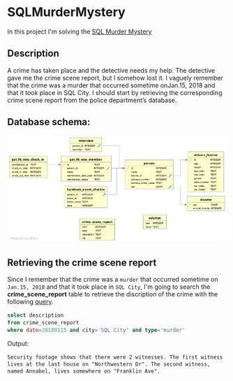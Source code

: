 # SQLMurderMystery

In this project I'm solving the [SQL Murder Mystery](https://mystery.knightlab.com/)

## Description
A crime has taken place and the detective needs my help. The detective gave me the crime scene report, but I somehow lost it. I vaguely remember that the crime was a ​murder​ that occurred sometime on ​Jan.15, 2018​ and that it took place in ​SQL City​. I should start by retrieving the corresponding crime scene report from the police department’s database.

## Database schema:
![Database schema](db_schema.png)

## Retrieving the crime scene report
Since I remember that the crime was a `​murder`​ that occurred sometime on `​Jan.15, 2018`​ and that it took place in `​SQL City`, I'm going to search the **crime_scene_report** table to retrieve the discription of the crime with the following [query](queries/crime_scene_report_description.sql).

```sql
select description
from crime_scene_report   
where date=20180115 and city='SQL City' and type='murder'
```
Output:
```
Security footage shows that there were 2 witnesses. The first witness lives at the last house on "Northwestern Dr". The second witness, named Annabel, lives somewhere on "Franklin Ave".
```
